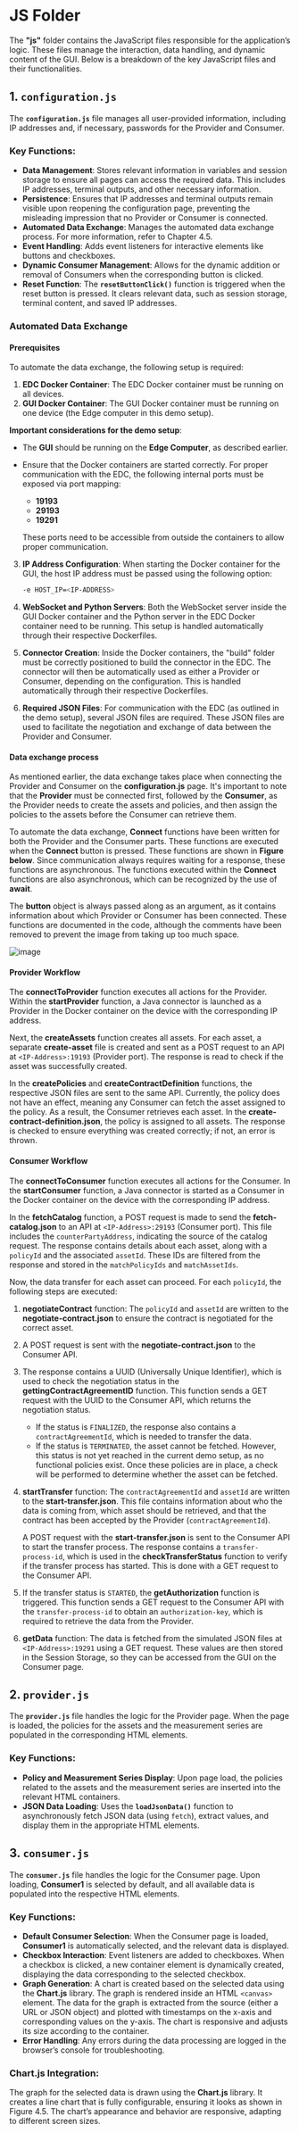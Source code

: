 # JS Folder

The **"js"** folder contains the JavaScript files responsible for the application’s logic. These files manage the interaction, data handling, and dynamic content of the GUI. Below is a breakdown of the key JavaScript files and their functionalities.

## 1. `configuration.js`

The **`configuration.js`** file manages all user-provided information, including IP addresses and, if necessary, passwords for the Provider and Consumer.

### Key Functions:
- **Data Management**: Stores relevant information in variables and session storage to ensure all pages can access the required data. This includes IP addresses, terminal outputs, and other necessary information.
- **Persistence**: Ensures that IP addresses and terminal outputs remain visible upon reopening the configuration page, preventing the misleading impression that no Provider or Consumer is connected.
- **Automated Data Exchange**: Manages the automated data exchange process. For more information, refer to Chapter 4.5.
- **Event Handling**: Adds event listeners for interactive elements like buttons and checkboxes.
- **Dynamic Consumer Management**: Allows for the dynamic addition or removal of Consumers when the corresponding button is clicked.
- **Reset Function**: The **`resetButtonClick()`** function is triggered when the reset button is pressed. It clears relevant data, such as session storage, terminal content, and saved IP addresses.

### Automated Data Exchange

#### Prerequisites

To automate the data exchange, the following setup is required:

1. **EDC Docker Container**: The EDC Docker container must be running on all devices.
2. **GUI Docker Container**: The GUI Docker container must be running on one device (the Edge computer in this demo setup).

**Important considerations for the demo setup**:
- The **GUI** should be running on the **Edge Computer**, as described earlier.
- Ensure that the Docker containers are started correctly. For proper communication with the EDC, the following internal ports must be exposed via port mapping:
  - **19193**
  - **29193**
  - **19291**
  
  These ports need to be accessible from outside the containers to allow proper communication.

3. **IP Address Configuration**: When starting the Docker container for the GUI, the host IP address must be passed using the following option:
   ```bash
   -e HOST_IP=<IP-ADDRESS>

4. **WebSocket and Python Servers**: Both the WebSocket server inside the GUI Docker container and the Python server in the EDC Docker container need to be running. This setup is handled automatically through their respective Dockerfiles.

5. **Connector Creation**: Inside the Docker containers, the "build" folder must be correctly positioned to build the connector in the EDC. The connector will then be automatically used as either a Provider or Consumer, depending on the configuration. This is handled automatically through their respective Dockerfiles.

6. **Required JSON Files**: For communication with the EDC (as outlined in the demo setup), several JSON files are required. These JSON files are used to facilitate the negotiation and exchange of data between the Provider and Consumer. 

#### Data exchange process

As mentioned earlier, the data exchange takes place when connecting the Provider and Consumer on the **configuration.js** page. It's important to note that the **Provider** must be connected first, followed by the **Consumer**, as the Provider needs to create the assets and policies, and then assign the policies to the assets before the Consumer can retrieve them.

To automate the data exchange, **Connect** functions have been written for both the Provider and the Consumer parts. These functions are executed when the **Connect** button is pressed. These functions are shown in **Figure below**. Since communication always requires waiting for a response, these functions are asynchronous. The functions executed within the **Connect** functions are also asynchronous, which can be recognized by the use of **await**.

The **button** object is always passed along as an argument, as it contains information about which Provider or Consumer has been connected. These functions are documented in the code, although the comments have been removed to prevent the image from taking up too much space.

![image](https://github.com/user-attachments/assets/e22c70f5-3796-4ca1-a0d1-4ec13744513a)

#### Provider Workflow

The **connectToProvider** function executes all actions for the Provider. Within the **startProvider** function, a Java connector is launched as a Provider in the Docker container on the device with the corresponding IP address. 

Next, the **createAssets** function creates all assets. For each asset, a separate **create-asset** file is created and sent as a POST request to an API at `<IP-Address>:19193` (Provider port). The response is read to check if the asset was successfully created. 

In the **createPolicies** and **createContractDefinition** functions, the respective JSON files are sent to the same API. Currently, the policy does not have an effect, meaning any Consumer can fetch the asset assigned to the policy. As a result, the Consumer retrieves each asset. In the **create-contract-definition.json**, the policy is assigned to all assets. The response is checked to ensure everything was created correctly; if not, an error is thrown.

#### Consumer Workflow

The **connectToConsumer** function executes all actions for the Consumer. In the **startConsumer** function, a Java connector is started as a Consumer in the Docker container on the device with the corresponding IP address.

In the **fetchCatalog** function, a POST request is made to send the **fetch-catalog.json** to an API at `<IP-Address>:29193` (Consumer port). This file includes the `counterPartyAddress`, indicating the source of the catalog request. The response contains details about each asset, along with a `policyId` and the associated `assetId`. These IDs are filtered from the response and stored in the `matchPolicyIds` and `matchAssetIds`.

Now, the data transfer for each asset can proceed. For each `policyId`, the following steps are executed:

1. **negotiateContract** function: The `policyId` and `assetId` are written to the **negotiate-contract.json** to ensure the contract is negotiated for the correct asset.
2. A POST request is sent with the **negotiate-contract.json** to the Consumer API.
3. The response contains a UUID (Universally Unique Identifier), which is used to check the negotiation status in the **gettingContractAgreementID** function. This function sends a GET request with the UUID to the Consumer API, which returns the negotiation status. 
    - If the status is `FINALIZED`, the response also contains a `contractAgreementId`, which is needed to transfer the data.
    - If the status is `TERMINATED`, the asset cannot be fetched. However, this status is not yet reached in the current demo setup, as no functional policies exist. Once these policies are in place, a check will be performed to determine whether the asset can be fetched.

4. **startTransfer** function: The `contractAgreementId` and `assetId` are written to the **start-transfer.json**. This file contains information about who the data is coming from, which asset should be retrieved, and that the contract has been accepted by the Provider (`contractAgreementId`). 

    A POST request with the **start-transfer.json** is sent to the Consumer API to start the transfer process. The response contains a `transfer-process-id`, which is used in the **checkTransferStatus** function to verify if the transfer process has started. This is done with a GET request to the Consumer API.

5. If the transfer status is `STARTED`, the **getAuthorization** function is triggered. This function sends a GET request to the Consumer API with the `transfer-process-id` to obtain an `authorization-key`, which is required to retrieve the data from the Provider.

6. **getData** function: The data is fetched from the simulated JSON files at `<IP-Address>:19291` using a GET request. These values are then stored in the Session Storage, so they can be accessed from the GUI on the Consumer page.


## 2. `provider.js`

The **`provider.js`** file handles the logic for the Provider page. When the page is loaded, the policies for the assets and the measurement series are populated in the corresponding HTML elements.

### Key Functions:
- **Policy and Measurement Series Display**: Upon page load, the policies related to the assets and the measurement series are inserted into the relevant HTML containers.
- **JSON Data Loading**: Uses the **`loadJsonData()`** function to asynchronously fetch JSON data (using `fetch`), extract values, and display them in the appropriate HTML elements.

## 3. `consumer.js`

The **`consumer.js`** file handles the logic for the Consumer page. Upon loading, **Consumer1** is selected by default, and all available data is populated into the respective HTML elements.

### Key Functions:
- **Default Consumer Selection**: When the Consumer page is loaded, **Consumer1** is automatically selected, and the relevant data is displayed.
- **Checkbox Interaction**: Event listeners are added to checkboxes. When a checkbox is clicked, a new container element is dynamically created, displaying the data corresponding to the selected checkbox.
- **Graph Generation**: A chart is created based on the selected data using the **Chart.js** library. The graph is rendered inside an HTML `<canvas>` element. The data for the graph is extracted from the source (either a URL or JSON object) and plotted with timestamps on the x-axis and corresponding values on the y-axis. The chart is responsive and adjusts its size according to the container.
- **Error Handling**: Any errors during the data processing are logged in the browser’s console for troubleshooting.

### Chart.js Integration:
The graph for the selected data is drawn using the **Chart.js** library. It creates a line chart that is fully configurable, ensuring it looks as shown in Figure 4.5. The chart’s appearance and behavior are responsive, adapting to different screen sizes.
